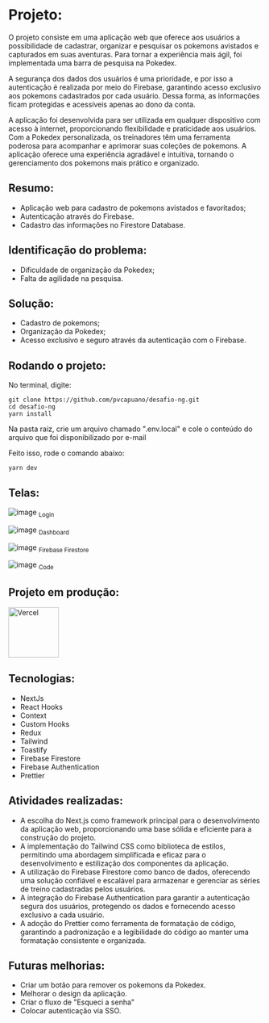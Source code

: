 # Projeto:

O projeto consiste em uma aplicação web que oferece aos usuários a possibilidade de cadastrar, organizar e pesquisar os pokemons avistados e capturados em suas aventuras. Para tornar a experiência mais ágil, foi implementada uma barra de pesquisa na Pokedex.

A segurança dos dados dos usuários é uma prioridade, e por isso a autenticação é realizada por meio do Firebase, garantindo acesso exclusivo aos pokemons cadastrados por cada usuário. Dessa forma, as informações ficam protegidas e acessíveis apenas ao dono da conta.

A aplicação foi desenvolvida para ser utilizada em qualquer dispositivo com acesso à internet, proporcionando flexibilidade e praticidade aos usuários. Com a Pokedex personalizada, os treinadores têm uma ferramenta poderosa para acompanhar e aprimorar suas coleções de pokemons. A aplicação oferece uma experiência agradável e intuitiva, tornando o gerenciamento dos pokemons mais prático e organizado.

## Resumo:

- Aplicação web para cadastro de pokemons avistados e favoritados;
- Autenticação através do Firebase.
- Cadastro das informações no Firestore Database.

## Identificação do problema:

- Dificuldade de organização da Pokedex;
- Falta de agilidade na pesquisa.

## Solução:

- Cadastro de pokemons;
- Organização da Pokedex;
- Acesso exclusivo e seguro através da autenticação com o Firebase.

## Rodando o projeto:

No terminal, digite:

```
git clone https://github.com/pvcapuano/desafio-ng.git
cd desafio-ng
yarn install
```

Na pasta raiz, crie um arquivo chamado ".env.local" e cole o conteúdo do arquivo que foi disponibilizado por e-mail

Feito isso, rode o comando abaixo:

```
yarn dev
```

####

## Telas:

![image](https://github.com/pvcapuano/desafio-ng/assets/10540844/0c5311fc-26ab-4ebc-a460-3a8362461870)
<sub>Login</sub>

![image](https://github.com/pvcapuano/desafio-ng/assets/10540844/2f0b1784-0509-4be7-ba18-4404a6b630c7)
<sub>Dashboard</sub>

![image](https://github.com/pvcapuano/desafio-ng/assets/10540844/44df5b9d-cd5f-41b8-9497-5a43a2c34f07)
<sub>Firebase Firestore</sub>

![image](https://github.com/pvcapuano/desafio-ng/assets/10540844/6d9849c5-df80-404f-9aa4-f53f53b92074)
<sub>Code</sub>

## Projeto em produção:

<p>
 <a href="https://my-workout-kw91.vercel.app/" target="_blank"> 
  <img src="https://ml.globenewswire.com/Resource/Download/3a54c241-a668-4c94-9747-3d3da9da3bf2?size=2" alt="Vercel" width="100"/> 
 </a>
</p>

## Tecnologias:

- NextJs
- React Hooks
- Context
- Custom Hooks
- Redux
- Tailwind
- Toastify
- Firebase Firestore
- Firebase Authentication
- Prettier

## Atividades realizadas:

- A escolha do Next.js como framework principal para o desenvolvimento da aplicação web, proporcionando uma base sólida e eficiente para a construção do projeto.
- A implementação do Tailwind CSS como biblioteca de estilos, permitindo uma abordagem simplificada e eficaz para o desenvolvimento e estilização dos componentes da aplicação.
- A utilização do Firebase Firestore como banco de dados, oferecendo uma solução confiável e escalável para armazenar e gerenciar as séries de treino cadastradas pelos usuários.
- A integração do Firebase Authentication para garantir a autenticação segura dos usuários, protegendo os dados e fornecendo acesso exclusivo a cada usuário.
- A adoção do Prettier como ferramenta de formatação de código, garantindo a padronização e a legibilidade do código ao manter uma formatação consistente e organizada.

## Futuras melhorias:

- Criar um botão para remover os pokemons da Pokedex.
- Melhorar o design da aplicação.
- Criar o fluxo de "Esqueci a senha"
- Colocar autenticação via SSO.
